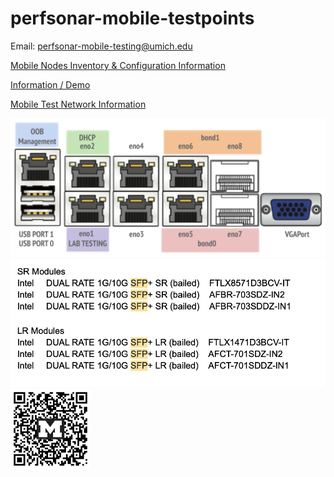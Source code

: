 # perfsonar-mobile-testpoints

Email: <perfsonar-mobile-testing@umich.edu>

[Mobile Nodes Inventory & Configuration Information](https://docs.google.com/spreadsheets/d/1Vc2hv-esrzdcLmnb8P4PwONJg5gYoUfiqqdqfpNk68w/edit#gid=1244150512)

[Information / Demo](https://github.com/UMNET-perfSONAR/demo-perfsonar-mobile)

[Mobile Test Network Information](https://docs.google.com/spreadsheets/d/1oAQGvXPUDgLgI6YGvzLgFUjodX5lPotkMwzOojqjODw/edit#gid=527194913)

<img src="SM_ports.png" alt="drawing" width="512"/>

<img src="E300-8D_optics.png" alt="drawing" width="512"/>

<img src="github-umnet-perfsonar-mobile-testpoints.png" alt="drawing" width="128"/>
